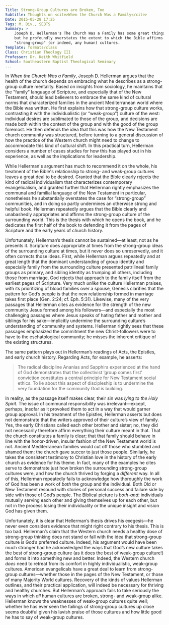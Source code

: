 ```yaml
---
Title: Strong-Group Cultures are Broken, Too
Subtitle: Thoughts on <cite>When the Church Was a Family</cite>
Date: 2015-05-28 17:25
Tags: M. Div., SEBTS
Summary: >
    Joseph D. Hellerman's The Church Was a Family has some great things to say,
    but he profoundly overstates the extent to which the Bible affirms
    "strong-group" (or indeed, any human) cultures.
Template: formats/class
Class: Christian Theology III
Professor: Dr. Keith Whitfield
School: Southeastern Baptist Theological Seminary
...
```


In *When the Church Was a Family*, Joseph D. Hellerman argues that the health of
the church depends on embracing what he describes as a strong-group culture
mentality. Based on insights from sociology, he maintains that the "family"
language of Scripture, and especially that of the New Testament, should lead
believers to embrace the same kind of cultural norms that characterized families
in the ancient Mediterranean world where the Bible was written. He first
explains how that strong-group culture works, contrasting it with the
individualistic (or “weak-group”) culture of the west: individual desires are
sublimated to those of the group, and decisions are made both within the context
of the group and with the good of the group foremost. He then defends the idea
that this was how the New Testament church community was structured, before
turning to a general discussion of how the practice of the Western church might
need to change to accommodate this kind of cultural shift. In this practical
turn, Hellerman considers a number of cases studies for how this has played out
in his experience, as well as the implications for leadership.

While Hellerman's argument has much to recommend it on the whole, his treatment
of the Bible's relationship to strong- and weak-group cultures leaves a great
deal to be desired. Granted that the Bible clearly rejects the kind of radical
individualism that characterizes contemporary evangelicalism, and granted
further that Hellerman rightly emphasizes the communal and familial language of
the New Testament in particular, nonetheless he substantially overstates the
case for “strong-group” communities, and in doing so partly undermines an
otherwise strong and helpful book. Hellerman repeatedly argues that the Bible
clearly and unabashedly appropriates and affirms the strong-group culture of the
surrounding world. This is the thesis with which he opens the book, and he
dedicates the first half of the book to defending it from the pages of Scripture
and the early years of church history.

Unfortunately, Hellerman’s thesis cannot be sustained—at least, not as he
presents it. Scripture does appropriate at times from the strong-group ideas of
the surrounding culture at times, but it never does so unreservedly, and it
often corrects those ideas. First, while Hellerman argues repeatedly and at
great length that the dominant understanding of group identity and especially
family from the surrounding culture presented patrilineal family groups as
primary, and sibling identity as trumping all others, including those from
marriage, God rejects that approach to the family itself from the earliest pages
of Scripture. Very much *unlike* the culture Hellerman praises, with its
prioritizing of blood families over a spouse, Genesis clarifies that the pattern
for God’s people is that the new relationship formed in marriage takes first
place (Gen. 2:24; cf. Eph. 5:31). Likewise, many of the very passages that
Hellerman cites as evidence for the strength of the new community Jesus formed
among his followers—and especially the most challenging passages where Jesus
speaks of hating father and mother and siblings for his sake—implicitly
undermine the surrounding culture’s understanding of community and systems.
Hellerman rightly sees that these passages emphasized the commitment the new
Christ-followers were to have to the eschatological community; he misses the
inherent critique of the existing structures.

The same pattern plays out in Hellerman’s readings of Acts, the Epistles, and
early church history. Regarding Acts, for example, he asserts:

> The radical discipline Ananias and Sapphira experienced at the hand of God
> demonstrates that the collectivist ‘group comes first’ conviction constitutes
> a central principle for New Testament social ethics. To lie about this aspect
> of discipleship is to undermine the very foundation for the community God is
> building.

In reality, as the passage itself makes clear, their sin was *lying to the Holy
Spirit*. The issue of communal responsibility was irrelevant—except, perhaps,
insofar as it provoked them to act in a way that would garner group approval. In
his treatment of the Epistles, Hellerman asserts but does not demonstrate that
the writers approved of their culture’s view of family. Yes, the early
Christians called each other brother and sister; no, they did not necessarily
therefore affirm everything their culture meant in that. That the church
constitutes a family is clear; that that family should behave in line with the
honor-driven, insular fashion of the New Testament world is not. Ancient
Mediterranean families would cut off those who stumbled and shamed them; the
church gave succor to just those people. Similarly, he takes the consistent
testimony to Christian love in the history of the early church as evidence for
his theme. In fact, many of the examples he cites serve to demonstrate just how
broken the surrounding strong-group cultures were, and how the church thrived by
forging a *different* way. In all of this, Hellerman repeatedly fails to
acknowledge how thoroughly the work of God has been a work of *both* the group
and the individual. Both Old or New Testament resound with stories of personal
success and failure side by side with those of God’s people. The Biblical
picture is *both-and*: individuals mutually serving each other and giving
themselves up for each other, but not in the process losing their individuality
or the unique insight and vision God has given them.

Unfortunately, it is clear that Hellerman’s thesis drives his exegesis—he never
even considers evidence that might right contrary to his thesis. This is too
bad. Hellerman’s claim that the Western church needs a healthy dose of
strong-group thinking does not stand or fall with the idea that strong-group
culture is God’s preferred culture. Indeed, his argument would have been much
stronger had he acknowledged the ways that God’s new culture takes the best of
strong-group culture (as it does the best of weak-group culture!) and forms it
into something new and better. Indeed, the Western church *does* need to retreat
from its comfort in highly individualistic, weak-group cultures. American
evangelicals have a great deal to learn from strong-group cultures—whether those
in the pages of the New Testament, or those of many Majority World cultures.
Recovery of the kinds of values Hellerman outlines, and their practical
application, will indeed be necessary for thriving and healthy churches. But
Hellerman’s approach fails to take seriously the ways in which *all* human
cultures are broken, strong- and weak-group alike. Hellerman knows the
weaknesses of weak-group cultures quite well; whether he has ever seen the
failings of strong-group cultures up close seems doubtful given his lavish
praise of those cultures and how little good he has to say of weak-group
cultures.
